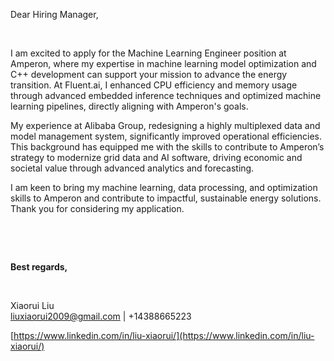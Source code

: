 Dear Hiring Manager,
&nbsp;

&nbsp;


I am excited to apply for the Machine Learning Engineer position at Amperon, where my expertise in machine learning model optimization and C++ development can support your mission to advance the energy transition. At Fluent.ai, I enhanced CPU efficiency and memory usage through advanced embedded inference techniques and optimized machine learning pipelines, directly aligning with Amperon's goals.

My experience at Alibaba Group, redesigning a highly multiplexed data and model management system, significantly improved operational efficiencies. This background has equipped me with the skills to contribute to Amperon’s strategy to modernize grid data and AI software, driving economic and societal value through advanced analytics and forecasting.

I am keen to bring my machine learning, data processing, and optimization skills to Amperon and contribute to impactful, sustainable energy solutions. Thank you for considering my application.

&nbsp;

&nbsp;

**Best regards,** 
&nbsp;

&nbsp;

Xiaorui Liu  
liuxiaorui2009@gmail.com | +14388665223

[https://www.linkedin.com/in/liu-xiaorui/](https://www.linkedin.com/in/liu-xiaorui/)
